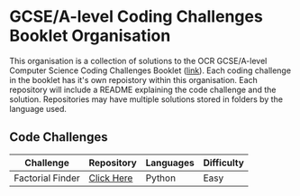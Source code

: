 # GCSE/A-level Coding Challenges Booklet Organisation
This organisation is a collection of solutions to the OCR GCSE/A-level Computer Science Coding Challenges Booklet ([link](https://www.ocr.org.uk/Images/260930-coding-challenges-booklet.pdf)).
Each coding challenge in the booklet has it's own repoistory within this organisation. Each repository will include a README explaining the code challenge and the solution. Repositories may have multiple solutions stored in folders by the language used.

## Code Challenges
| Challenge | Repository | Languages  | Difficulty |
| --------- | ---------- | ---------- | ------- |
| Factorial Finder | [Click Here](https://github.com/CodingChallengesBooklet/FactorialFinder) | Python | Easy |
